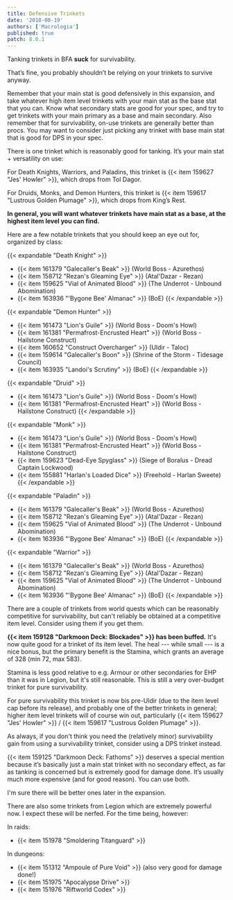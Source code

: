 ```yaml
---
title: Defensive Trinkets
date: '2018-08-19'
authors: ['Macrologia']
published: true
patch: 8.0.1
---
```


Tanking trinkets in BFA **suck** for survivability.

That’s fine, you probably shouldn’t be relying on your trinkets to survive anyway.

Remember that your main stat is good defensively in this expansion, and take whatever high item level trinkets with your main stat as the base stat that you can. Know what secondary stats are good for your spec, and try to get trinkets with your main primary as a base and main secondary. Also remember that for survivability, on-use trinkets are generally better than procs. You may want to consider just picking any trinket with base main stat that is good for DPS in your spec.

There is one trinket which is reasonably good for tanking. It’s your main stat + versatility on use:

For Death Knights, Warriors, and Paladins, this trinket is {{< item 159627 "Jes' Howler" >}}, which drops from Tol Dagor.

For Druids, Monks, and Demon Hunters, this trinket is {{< item 159617 "Lustrous Golden Plumage" >}}, which drops from King’s Rest.

**In general, you will want whatever trinkets have main stat as a base, at the highest item level you can find.**

Here are a few notable trinkets that you should keep an eye out for, organized by class:

{{< expandable "Death Knight" >}}
- {{< item 161379 "Galecaller's Beak" >}} (World Boss - Azurethos)
- {{< item 158712 "Rezan's Gleaming Eye" >}} (Atal'Dazar - Rezan)
- {{< item 159625 "Vial of Animated Blood" >}} (The Underrot - Unbound Abomination)
- {{< item 163936 "'Bygone Bee' Almanac" >}} (BoE)
{{< /expandable >}}

{{< expandable "Demon Hunter" >}}
- {{< item 161473 "Lion's Guile" >}} (World Boss - Doom's Howl)
- {{< item 161381 "Permafrost-Encrusted Heart" >}} (World Boss - Hailstone Construct)
- {{< item 160652 "Construct Overcharger" >}} (Uldir - Taloc)
- {{< item 159614 "Galecaller's Boon" >}} (Shrine of the Storm - Tidesage Council)
- {{< item 163935 "Landoi's Scrutiny" >}} (BoE)
{{< /expandable >}}

{{< expandable "Druid" >}}
- {{< item 161473 "Lion's Guile" >}} (World Boss - Doom's Howl)
- {{< item 161381 "Permafrost-Encrusted Heart" >}} (World Boss - Hailstone Construct)
{{< /expandable >}}

{{< expandable "Monk" >}}
- {{< item 161473 "Lion's Guile" >}} (World Boss - Doom's Howl)
- {{< item 161381 "Permafrost-Encrusted Heart" >}} (World Boss - Hailstone Construct)
- {{< item 159623 "Dead-Eye Spyglass" >}} (Siege of Boralus - Dread Captain Lockwood)
- {{< item 155881 "Harlan's Loaded Dice" >}} (Freehold - Harlan Sweete)
{{< /expandable >}}

{{< expandable "Paladin" >}}
- {{< item 161379 "Galecaller's Beak" >}} (World Boss - Azurethos)
- {{< item 158712 "Rezan's Gleaming Eye" >}} (Atal'Dazar - Rezan)
- {{< item 159625 "Vial of Animated Blood" >}} (The Underrot - Unbound Abomination)
- {{< item 163936 "'Bygone Bee' Almanac" >}} (BoE)
{{< /expandable >}}

{{< expandable "Warrior" >}}
- {{< item 161379 "Galecaller's Beak" >}} (World Boss - Azurethos)
- {{< item 158712 "Rezan's Gleaming Eye" >}} (Atal'Dazar - Rezan)
- {{< item 159625 "Vial of Animated Blood" >}} (The Underrot - Unbound Abomination)
- {{< item 163936 "'Bygone Bee' Almanac" >}} (BoE)
{{< /expandable >}}

There are a couple of trinkets from world quests which can be reasonably competitive for survivability, but can't reliably be obtained at a competitive item level. Consider using them if you get them.

**{{< item 159128 "Darkmoon Deck: Blockades" >}} has been buffed.** It's now quite good for a trinket of its item level. The heal --- while small --- is a nice bonus, but the primary benefit is the Stamina, which grants an average of 328 (min 72, max 583).

Stamina is less good relative to e.g. Armour or other secondaries for EHP than it was in Legion, but it's still reasonable. This is still a very over-budget trinket for pure survivability.

For pure survivability this trinket is now bis pre-Uldir (due to the item level cap before its release), and probably one of the better trinkets in general; higher item level trinkets will of course win out, particularly {{< item 159627 "Jes' Howler" >}} / {{< item 159617 "Lustrous Golden Plumage" >}}.

As always, if you don't think you need the (relatively minor) survivability gain from using a survivability trinket, consider using a DPS trinket instead.

{{< item 159125 "Darkmoon Deck: Fathoms" >}} deserves a special mention because it’s basically just a main stat trinket with no secondary effect, as far as tanking is concerned but is extremely good for damage done. It’s usually much more expensive (and for good reason). You can use both.

I'm sure there will be better ones later in the expansion.

There are also some trinkets from Legion which are extremely powerful now. I expect these will be nerfed. For the time being, however:

In raids:

- {{< item 151978 "Smoldering Titanguard" >}}

In dungeons:

- {{< item 151312 "Ampoule of Pure Void" >}} (also very good for damage done!)
- {{< item 151975 "Apocalypse Drive" >}}
- {{< item 151976 "Riftworld Codex" >}} 
